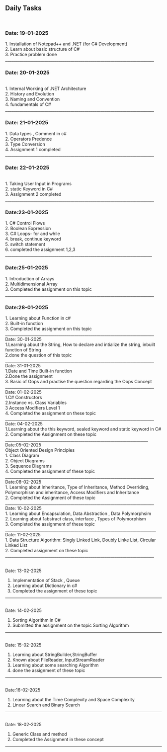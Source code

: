 <h2> Daily Tasks </h2><br>
<h3> Date: 19-01-2025 </h3>
 1. Installation of Notepad++ and .NET (for C# Development)<br>
 2. Learn about basic structure of C#<br>
 3. Practice problem done<br>
___________________________________________________________________________
<h3> Date: 20-01-2025 </h3> <br>
1. Internal Working of .NET Architecture <br>
2. History and Evolution<br>
3. Naming and Convention <br>
4. fundamentals of C#<br>
___________________________________________________________________________
<br>
<h3> Date: 21-01-2025 </h3> 
1. Data types , Comment in c#<br>
2. Operators Predence<br>
3. Type Conversion<br>
4. Assignment 1 completed <br>
___________________________________________________________________________
<br>
<h3> Date: 22-01-2025 </h3><br>
1. Taking User Input in Programs<br>
2. static Keyword in C#<br>
3. Assignment 2 completed<br>
___________________________________________________________________________
<br>
<h3> Date:23-01-2025 </h3>
1. C# Control Flows<br>
2. Boolean Expression<br>
3. C# Loops- for and while <br>
4. break, continue keyword <br>
5. switch statement<br>
6. completed the assignment 1,2,3 <br>
__________________________________________________________________________
<br>
<h3> Date:25-01-2025 </h3>
1. Introduction of Arrays</br>
2. Multidimensional Array</br>
3. Completed the assignment on this topic</br>
___________________________________________________________________________
<br>
<h3> Date:28-01-2025 </h3>
1. Learning about Function in c# <br>
2. Built-in function <br>
3. Completed the assignment on this topic </br>
___________________________________________________________________________
<br> Date: 30-01-2025 </br>
1.Learning  about the String, How to declare and intialize the string, inbuilt function of String<br>
2.done the question of this topic <br>
___________________________________________________________________________
<br>Date: 31-01-2025 </br>
1.Date and Time Built-in function<br>
2.Done the assignment <br>
3. Basic of Oops and practise the question regarding the Oops Concept<br>
___________________________________________________________________________
<br>Date: 01-02-2025 <br>
1.C# Constructors<br>
2.Instance vs. Class Variables<br>
3 Access Modifiers Level 1<br>
4. Completed the assignment on these topic <br>
___________________________________________________________________________
<br> Date: 04-02-2025 </br>
1.Learning about the this keyword, sealed keyword and static keyword in C#<br>
2. Completed the Assignment on these topic
 <br>________________________________________________________________________
<br> Date:05-02-2025 </br>
   Object Oriented Design Principles<br>
1. Class Diagram</br>
2. Object Diagrams</br>
3. Sequence Diagrams</br>
4. Completed the assignment of these topic<br>
___________________________________________________________________________
<br> Date:08-02-2025 </br>
1. Learning about Inheritance, Type of Inheritance, Method Overriding,<br>
 Polymorphism and inheritance, Access Modifiers and Inheritance<br>
2. Completed the Assignment of these topic<br>
___________________________________________________________________________
<br> Date: 10-02-2025 </br>
1. Learning about Encapsulation, Data Abstraction , Data Polymorphsim </br>
2. Learning about 1abstract class, interface , Types of Polymorphism </br>
3. Completed the assignment of these topic <br>
____________________________________________________________________________
<br> Date: 11-02-2025 </br>
1. Data Structure Algorithm: Singly Linked Link, Doubly Linke List, 
Circular Linked List </br>
2. Completed assignment on these topic <br>
___________________________________________________________________________

<br> Date: 13-02-2025</br>
1. Implementation of Stack , Queue </br>
2. Learning about Dictionary in c# </br>
3. Completed the assignment of these topic</br>
____________________________________________________________________________
<br>Date: 14-02-2025 </br>
1. Sorting Algorithm in C# <br>
2. Submitted the assignment on the topic Sorting Algorithm </br>
____________________________________________________________________________
<br> Date: 15-02-2025</br>
1. Learning about StringBuilder,StringBuffer</br>
2. Known about FileReader, InputStreamReader</br>
3. Learning about some searching Algorithm
4. done the assignment of these topic
___________________________________________________________________________
<br> Date:16-02-2025</br>
1. Learning about the Time Complexity and Space Complexity </br>
2. Linear Search and Binary Search<br>
____________________________________________________________________________
<br> Date: 18-02-2025</br>
1. Generic Class and method<br>
2. Completed the Assignment in these concept
_____________________________________________________________________________
<br>
